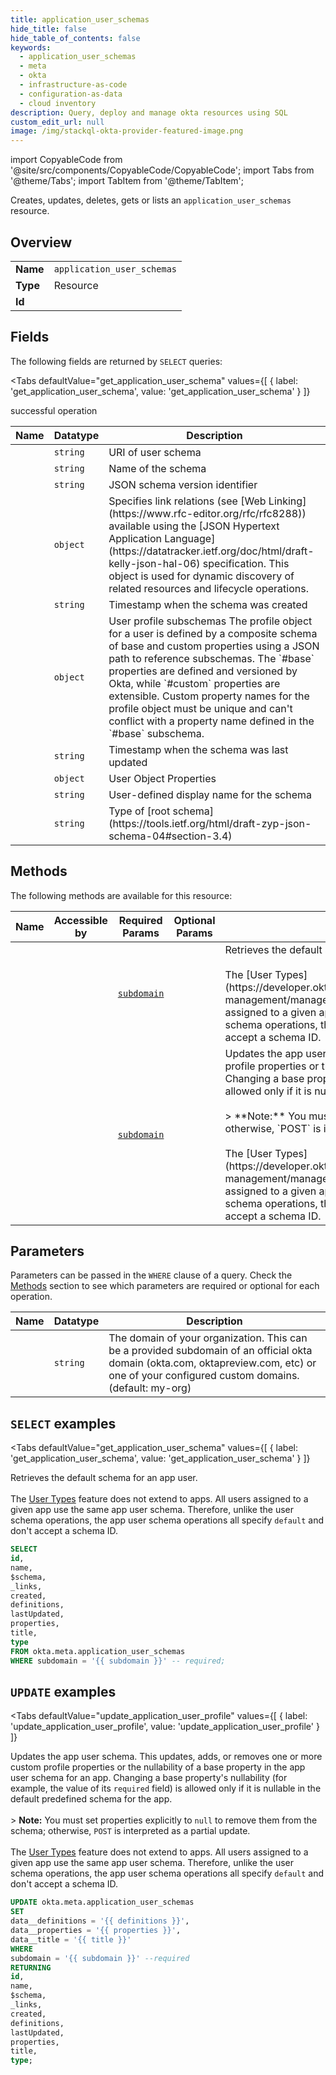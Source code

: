 ```yaml
--- 
title: application_user_schemas
hide_title: false
hide_table_of_contents: false
keywords:
  - application_user_schemas
  - meta
  - okta
  - infrastructure-as-code
  - configuration-as-data
  - cloud inventory
description: Query, deploy and manage okta resources using SQL
custom_edit_url: null
image: /img/stackql-okta-provider-featured-image.png
---
```


import CopyableCode from '@site/src/components/CopyableCode/CopyableCode';
import Tabs from '@theme/Tabs';
import TabItem from '@theme/TabItem';

Creates, updates, deletes, gets or lists an <code>application_user_schemas</code> resource.

## Overview
<table><tbody>
<tr><td><b>Name</b></td><td><code>application_user_schemas</code></td></tr>
<tr><td><b>Type</b></td><td>Resource</td></tr>
<tr><td><b>Id</b></td><td><CopyableCode code="okta.meta.application_user_schemas" /></td></tr>
</tbody></table>

## Fields

The following fields are returned by `SELECT` queries:

<Tabs
    defaultValue="get_application_user_schema"
    values={[
        { label: 'get_application_user_schema', value: 'get_application_user_schema' }
    ]}
>
<TabItem value="get_application_user_schema">

successful operation

<table>
<thead>
    <tr>
    <th>Name</th>
    <th>Datatype</th>
    <th>Description</th>
    </tr>
</thead>
<tbody>
<tr>
    <td><CopyableCode code="id" /></td>
    <td><code>string</code></td>
    <td>URI of user schema</td>
</tr>
<tr>
    <td><CopyableCode code="name" /></td>
    <td><code>string</code></td>
    <td>Name of the schema</td>
</tr>
<tr>
    <td><CopyableCode code="$schema" /></td>
    <td><code>string</code></td>
    <td>JSON schema version identifier</td>
</tr>
<tr>
    <td><CopyableCode code="_links" /></td>
    <td><code>object</code></td>
    <td>Specifies link relations (see [Web Linking](https://www.rfc-editor.org/rfc/rfc8288)) available using the [JSON Hypertext Application Language](https://datatracker.ietf.org/doc/html/draft-kelly-json-hal-06) specification. This object is used for dynamic discovery of related resources and lifecycle operations.</td>
</tr>
<tr>
    <td><CopyableCode code="created" /></td>
    <td><code>string</code></td>
    <td>Timestamp when the schema was created</td>
</tr>
<tr>
    <td><CopyableCode code="definitions" /></td>
    <td><code>object</code></td>
    <td>User profile subschemas  The profile object for a user is defined by a composite schema of base and custom properties using a JSON path to reference subschemas. The `#base` properties are defined and versioned by Okta, while `#custom` properties are extensible. Custom property names for the profile object must be unique and can't conflict with a property name defined in the `#base` subschema.</td>
</tr>
<tr>
    <td><CopyableCode code="lastUpdated" /></td>
    <td><code>string</code></td>
    <td>Timestamp when the schema was last updated</td>
</tr>
<tr>
    <td><CopyableCode code="properties" /></td>
    <td><code>object</code></td>
    <td>User Object Properties</td>
</tr>
<tr>
    <td><CopyableCode code="title" /></td>
    <td><code>string</code></td>
    <td>User-defined display name for the schema</td>
</tr>
<tr>
    <td><CopyableCode code="type" /></td>
    <td><code>string</code></td>
    <td>Type of [root schema](https://tools.ietf.org/html/draft-zyp-json-schema-04#section-3.4)</td>
</tr>
</tbody>
</table>
</TabItem>
</Tabs>

## Methods

The following methods are available for this resource:

<table>
<thead>
    <tr>
    <th>Name</th>
    <th>Accessible by</th>
    <th>Required Params</th>
    <th>Optional Params</th>
    <th>Description</th>
    </tr>
</thead>
<tbody>
<tr>
    <td><a href="#get_application_user_schema"><CopyableCode code="get_application_user_schema" /></a></td>
    <td><CopyableCode code="select" /></td>
    <td><a href="#parameter-subdomain"><code>subdomain</code></a></td>
    <td></td>
    <td>Retrieves the default schema for an app user.<br /><br />The [User Types](https://developer.okta.com/docs/apihttps://developer.okta.com/docs/api/openapi/okta-management/management/tag/UserType/) feature does not extend to apps. All users assigned to a given app use the same app user schema. Therefore, unlike the user schema operations, the app user schema operations all specify `default` and don't accept a schema ID.</td>
</tr>
<tr>
    <td><a href="#update_application_user_profile"><CopyableCode code="update_application_user_profile" /></a></td>
    <td><CopyableCode code="update" /></td>
    <td><a href="#parameter-subdomain"><code>subdomain</code></a></td>
    <td></td>
    <td>Updates the app user schema. This updates, adds, or removes one or more custom profile properties or the nullability of a base property in the app user schema for an app. Changing a base property's nullability (for example, the value of its `required` field) is allowed only if it is nullable in the default predefined schema for the app.<br /><br />&gt; **Note:** You must set properties explicitly to `null` to remove them from the schema; otherwise, `POST` is interpreted as a partial update.<br /><br />The [User Types](https://developer.okta.com/docs/apihttps://developer.okta.com/docs/api/openapi/okta-management/management/tag/UserType/) feature does not extend to apps. All users assigned to a given app use the same app user schema. Therefore, unlike the user schema operations, the app user schema operations all specify `default` and don't accept a schema ID.</td>
</tr>
</tbody>
</table>

## Parameters

Parameters can be passed in the `WHERE` clause of a query. Check the [Methods](#methods) section to see which parameters are required or optional for each operation.

<table>
<thead>
    <tr>
    <th>Name</th>
    <th>Datatype</th>
    <th>Description</th>
    </tr>
</thead>
<tbody>
<tr id="parameter-subdomain">
    <td><CopyableCode code="subdomain" /></td>
    <td><code>string</code></td>
    <td>The domain of your organization. This can be a provided subdomain of an official okta domain (okta.com, oktapreview.com, etc) or one of your configured custom domains. (default: my-org)</td>
</tr>
</tbody>
</table>

## `SELECT` examples

<Tabs
    defaultValue="get_application_user_schema"
    values={[
        { label: 'get_application_user_schema', value: 'get_application_user_schema' }
    ]}
>
<TabItem value="get_application_user_schema">

Retrieves the default schema for an app user.<br /><br />The [User Types](https://developer.okta.com/docs/apihttps://developer.okta.com/docs/api/openapi/okta-management/management/tag/UserType/) feature does not extend to apps. All users assigned to a given app use the same app user schema. Therefore, unlike the user schema operations, the app user schema operations all specify `default` and don't accept a schema ID.

```sql
SELECT
id,
name,
$schema,
_links,
created,
definitions,
lastUpdated,
properties,
title,
type
FROM okta.meta.application_user_schemas
WHERE subdomain = '{{ subdomain }}' -- required;
```
</TabItem>
</Tabs>


## `UPDATE` examples

<Tabs
    defaultValue="update_application_user_profile"
    values={[
        { label: 'update_application_user_profile', value: 'update_application_user_profile' }
    ]}
>
<TabItem value="update_application_user_profile">

Updates the app user schema. This updates, adds, or removes one or more custom profile properties or the nullability of a base property in the app user schema for an app. Changing a base property's nullability (for example, the value of its `required` field) is allowed only if it is nullable in the default predefined schema for the app.<br /><br />&gt; **Note:** You must set properties explicitly to `null` to remove them from the schema; otherwise, `POST` is interpreted as a partial update.<br /><br />The [User Types](https://developer.okta.com/docs/apihttps://developer.okta.com/docs/api/openapi/okta-management/management/tag/UserType/) feature does not extend to apps. All users assigned to a given app use the same app user schema. Therefore, unlike the user schema operations, the app user schema operations all specify `default` and don't accept a schema ID.

```sql
UPDATE okta.meta.application_user_schemas
SET 
data__definitions = '{{ definitions }}',
data__properties = '{{ properties }}',
data__title = '{{ title }}'
WHERE 
subdomain = '{{ subdomain }}' --required
RETURNING
id,
name,
$schema,
_links,
created,
definitions,
lastUpdated,
properties,
title,
type;
```
</TabItem>
</Tabs>
